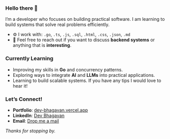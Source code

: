 ### Hello there 👋

I’m a developer who focuses on building practical software. I am learning to build systems that solve real problems efficiently.

- ⚙️ I work with: `.go`, `.ts`, `.js`, `.sql`, `.html`, `.css`, `.json`, `.md`
- 💬 Feel free to reach out if you want to discuss **backend systems** or anything that is **interesting**.

### Currently Learning
- Improving my skills in **Go** and concurrency patterns.
- Exploring ways to integrate **AI** and **LLMs** into practical applications.
- Learning to build scalable systems.
If you have any tips I would love to hear it!

### Let’s Connect!
- **Portfolio**: [dev-bhagavan.vercel.app](https://dev-bhagavan.vercel.app)
- **LinkedIn**: [Dev Bhagavan](https://www.linkedin.com/in/dev-bhagavan/)
- **Email**: [Drop me a mail](mailto:dev-bhagavan25@gmail.com)

_Thanks for stopping by._
